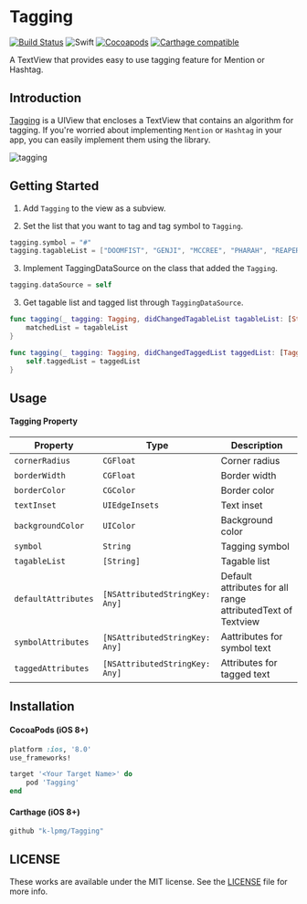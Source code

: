 # Tagging
[![Build Status](https://travis-ci.org/k-lpmg/Tagging.svg?branch=master)](https://travis-ci.org/k-lpmg/Tagging)
![Swift](https://img.shields.io/badge/Swift-5.0-orange.svg)
[![Cocoapods](https://img.shields.io/cocoapods/v/Tagging.svg?style=flat)](https://cocoapods.org/pods/Tagging)
[![Carthage compatible](https://img.shields.io/badge/Carthage-compatible-4BC51D.svg?style=flat)](https://github.com/Carthage/Carthage)

A TextView that provides easy to use tagging feature for Mention or Hashtag.


## Introduction
[Tagging](https://github.com/k-lpmg/Tagging) is a UIView that encloses a TextView that contains an algorithm for tagging.
If you're worried about implementing `Mention` or `Hashtag` in your app, you can easily implement them using the library.

![tagging](https://user-images.githubusercontent.com/15151687/43359597-9be98a16-92df-11e8-8bda-4719502bd907.gif)


## Getting Started

1. Add `Tagging` to the view as a subview.

2. Set the list that you want to tag and tag symbol to `Tagging`.
```swift
tagging.symbol = "#"
tagging.tagableList = ["DOOMFIST", "GENJI", "MCCREE", "PHARAH", "REAPER", "SOLDIER:76", "SOMBRA", "TRACER", "BASTION", "HANZO", "JUNKRAT", "MEI", "TORBJORN", "WIDOWMAKER", "D.VA", "ORISA", "REINHARDT", "ROADHOG", "WINSTON", "ZARYA", "ANA", "BRIGITTE", "LUCIO", "MERCY", "MOIRA", "SYMMETRA", "ZENYATTA"]
```

3. Implement TaggingDataSource on the class that added the `Tagging`.
```swift
tagging.dataSource = self
```

3. Get tagable list and tagged list through `TaggingDataSource`.
```swift
func tagging(_ tagging: Tagging, didChangedTagableList tagableList: [String]) {
    matchedList = tagableList
}

func tagging(_ tagging: Tagging, didChangedTaggedList taggedList: [TaggingModel]) {
    self.taggedList = taggedList
}
```


## Usage

#### Tagging Property

| Property | Type | Description |
| --- | --- | --- |
| `cornerRadius` | `CGFloat` | Corner radius |
| `borderWidth` | `CGFloat` | Border width |
| `borderColor` | `CGColor` | Border color |
| `textInset` | `UIEdgeInsets` | Text inset |
| `backgroundColor` | `UIColor` | Background color |
| `symbol` | `String` | Tagging symbol |
| `tagableList` | `[String]` | Tagable list |
| `defaultAttributes` | `[NSAttributedStringKey: Any]` | Default attributes for all range attributedText of Textview |
| `symbolAttributes` | `[NSAttributedStringKey: Any]` | Aattributes for symbol text |
| `taggedAttributes` | `[NSAttributedStringKey: Any]` | Attributes for tagged text |


## Installation

#### CocoaPods (iOS 8+)

```ruby
platform :ios, '8.0'
use_frameworks!

target '<Your Target Name>' do
    pod 'Tagging'
end
```

#### Carthage (iOS 8+)

```ruby
github "k-lpmg/Tagging"
```


## LICENSE

These works are available under the MIT license. See the [LICENSE][license] file
for more info.

[license]: LICENSE

